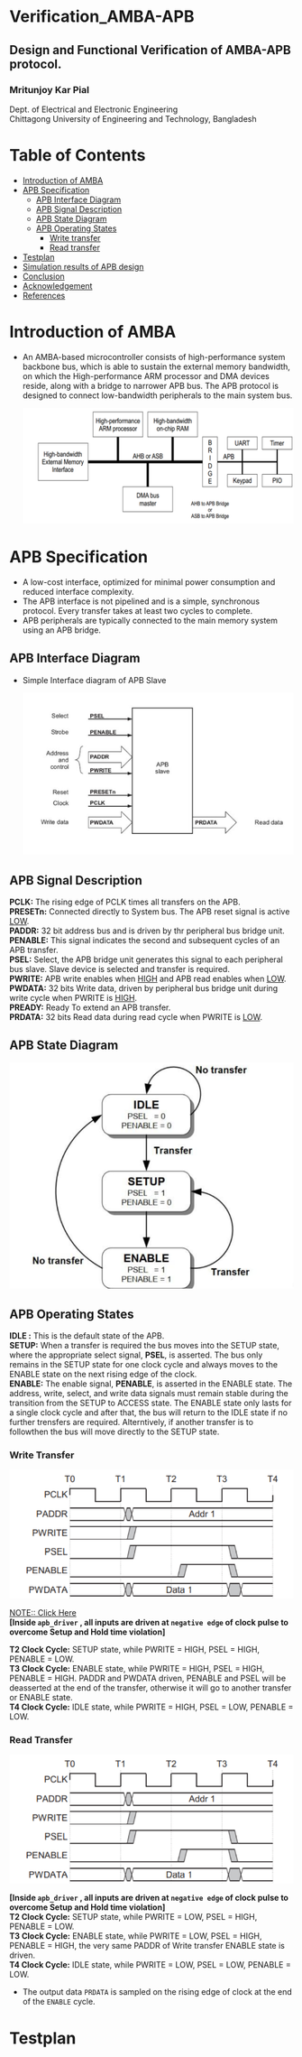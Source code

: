 # Verification_AMBA-APB
## Design and Functional Verification of AMBA-APB protocol.
### Mritunjoy Kar Pial

 Dept. of Electrical and Electronic Engineering  
   Chittagong University of Engineering and Technology, Bangladesh

# Table of Contents 
- [Introduction of AMBA](#Introduction-of-AMBA)  
- [APB Specification](#APB-Specification)
  * [APB Interface Diagram](#APB-Interface-Diagram)
  * [APB Signal Description](#APB-Signal-Description)
  * [APB State Diagram](#APB-State-Diagram)
  * [APB Operating States](#APB-Operating-States)
    * [Write transfer](#Write-transfer)
    * [Read transfer](#Read-transfer)
-  [Testplan](#Testplan)
-  [Simulation results of APB design](#Simulation-results-of-APB-design)
-  [Conclusion](#Conclusion)
- [Acknowledgement](#Acknowledgement)
- [References](#References)

# Introduction of AMBA
- An AMBA-based microcontroller consists of high-performance system backbone bus, which is able to sustain the external memory bandwidth, on which the High-performance ARM processor and DMA devices reside, along with a bridge to narrower APB bus. The APB protocol is designed to connect low-bandwidth peripherals to the main system bus.


    ![Alt](Images/image1.png)

# APB Specification
- A low-cost interface, optimized for minimal power consumption and reduced interface complexity.
- The APB interface is not pipelined and is a simple, synchronous protocol. Every transfer takes at least two cycles to complete.
- APB peripherals are typically connected to the main memory system using an APB bridge.
## APB Interface Diagram
- Simple Interface diagram of APB Slave

  ![Alt](Images/image2.png)

## APB Signal Description

 **PCLK:** The rising edge of PCLK times all transfers on the APB.   
 **PRESETn:** Connected directly to System bus. The APB reset signal is active [LOW](#LOW).  
 **PADDR:** 32 bit address bus and is driven by thr peripheral bus bridge unit.   
 **PENABLE:** This signal indicates the second and subsequent cycles of an APB transfer.   
 **PSEL:** Select, the APB bridge unit generates this signal to each peripheral bus slave. Slave device is selected and transfer is required.   
 **PWRITE:**  APB write enables when [HIGH](#HIGH) and APB read enables when [LOW](#LOW).    
 **PWDATA:**  32 bits Write data, driven by peripheral bus bridge unit during write cycle when PWRITE is [HIGH](#HIGH).     
 **PREADY:**  Ready To extend an APB transfer.    
 **PRDATA:**  32 bits Read data during read cycle when PWRITE is [LOW](#LOW).   

## APB State Diagram
   
   ![Alt](Images/image3.png)

   
## APB Operating States

**IDLE :** This is the default state of the APB.                
**SETUP:**  When a transfer is required the bus moves into the SETUP state, where the appropriate select signal, **PSEL**, is asserted. The bus only remains in the SETUP state for one clock cycle and always moves to the ENABLE state on the next rising edge of the clock.                       
**ENABLE:** The enable signal, **PENABLE**, is asserted in the ENABLE state. The address, write, select, and write data signals must remain stable during the transition from the SETUP to ACCESS state.
The ENABLE state only lasts for a single clock cycle and after that, the bus will return to the IDLE state if no further trensfers are required. Alterntively, if another transfer is to followthen the bus will move directly to the SETUP state.

### Write Transfer


  ![Alt](Images/image4.png)

 [NOTE:: Click Here](#)  
  **[Inside ``apb_driver`` , all inputs are driven at ``negative edge`` of clock pulse to overcome Setup and Hold time violation]**   

  
  **T2 Clock Cycle:** SETUP state, while PWRITE = HIGH, PSEL = HIGH, PENABLE = LOW.     
  **T3 Clock Cycle:** ENABLE state, while PWRITE = HIGH, PSEL = HIGH, PENABLE = HIGH. PADDR and PWDATA driven, PENABLE and PSEL will be deasserted at the end of the transfer, otherwise it will go to another transfer or ENABLE state.     
  **T4 Clock Cycle:** IDLE state, while PWRITE = HIGH, PSEL = LOW, PENABLE = LOW.    
  


### Read Transfer

   ![Alt](Images/image4.png)

  **[Inside ``apb_driver`` , all inputs are driven at ``negative edge`` of clock pulse to overcome Setup and Hold time violation]**     
  **T2 Clock Cycle:** SETUP state, while PWRITE = LOW, PSEL = HIGH, PENABLE = LOW.     
  **T3 Clock Cycle:** ENABLE state, while PWRITE = LOW, PSEL = HIGH, PENABLE = HIGH, the very same PADDR of Write transfer ENABLE state is driven.    
  **T4 Clock Cycle:** IDLE state, while PWRITE = LOW, PSEL = LOW, PENABLE = LOW.    
  * The output data ``PRDATA`` is sampled on the rising edge of clock at the end of the ``ENABLE`` cycle.
  
# Testplan    


